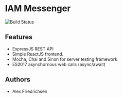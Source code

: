 # IAM Messenger
[![Build Status](https://travis-ci.org/afriedrichsen/iam-a-messenger.svg?branch=master)](https://travis-ci.org/afriedrichsen/iam-a-messenger)


## Features
* ExpressJS REST API
* Simple ReactJS frontend.
* Mocha, Chai and Sinon for server testing framework.
* ES2017 asynchornous web calls (async/await)

## Authors
* Alex Friedrichsen